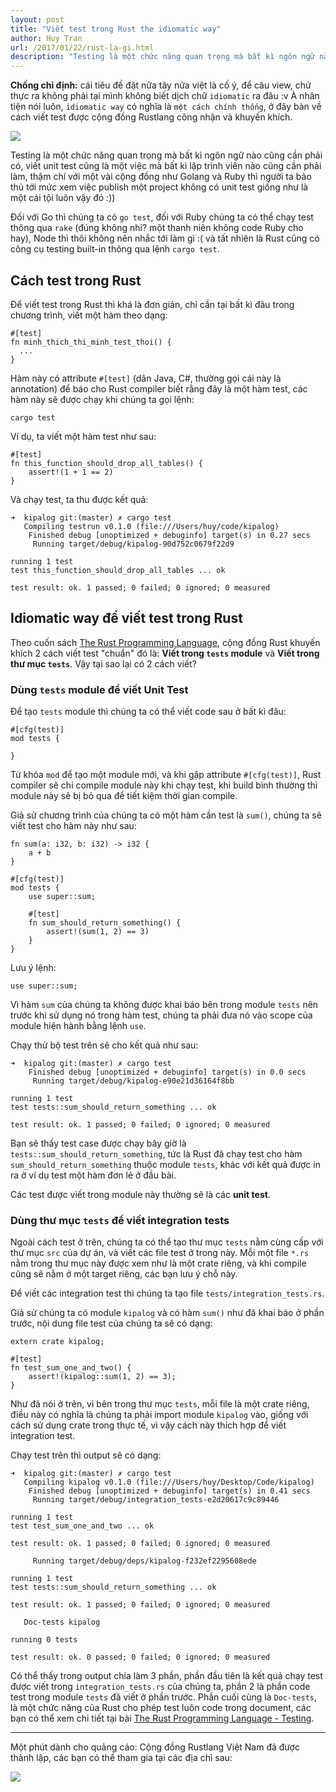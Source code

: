 ```yaml
---
layout: post
title: "Viết test trong Rust the idiomatic way"
author: Huy Tran
url: /2017/01/22/rust-la-gi.html
description: "Testing là một chức năng quan trọng mà bất kì ngôn ngữ nào cũng cần phải có..."
---
```


**Chống chỉ định:** cái tiêu đề đặt nữa tây nữa việt là cố ý, để câu view, chứ thực ra không phải tại mình không biết dịch chữ `idiomatic` ra đâu :v À nhân tiện nói luôn, `idiomatic way` có nghĩa là `một cách chính thống`, ở đây bàn về cách viết test được cộng đồng Rustlang công nhận và khuyến khích.

![](img/rustlang-vietnam-comic.png)

Testing là một chức năng quan trọng mà bất kì ngôn ngữ nào cũng cần phải có, viết unit test cũng là một việc mà bất kì lập trình viên nào cũng cần phải làm, thậm chí với một vài cộng đồng như Golang và Ruby thì người ta bảo thủ tới mức xem việc publish một project không có unit test giống như là một cái tội luôn vậy đó :)) 

Đối với Go thì chúng ta có `go test`, đối với Ruby chúng ta có thể chạy test thông qua `rake` (đúng không nhỉ? một thanh niên không code Ruby cho hay), Node thì thôi không nên nhắc tới làm gì :( và tất nhiên là Rust cũng có công cụ testing built-in thông qua lệnh `cargo test`.

## Cách test trong Rust

Để viết test trong Rust thì khá là đơn giản, chỉ cần tại bất kì đâu trong chương trình, viết một hàm theo dạng:

```
#[test]
fn minh_thich_thi_minh_test_thoi() {
  ...
}
```

Hàm này có attribute `#[test]` (dân Java, C#, thường gọi cái này là annotation) để báo cho Rust compiler biết rằng đây là một hàm test, các hàm này sẽ được chạy khi chúng ta gọi lệnh:

```
cargo test
```

Ví dụ, ta viết một hàm test như sau:

```
#[test]
fn this_function_should_drop_all_tables() {
    assert!(1 + 1 == 2)
}
```

Và chạy test, ta thu được kết quả:

```
➜  kipalog git:(master) ✗ cargo test
   Compiling testrun v0.1.0 (file:///Users/huy/code/kipalog)
    Finished debug [unoptimized + debuginfo] target(s) in 0.27 secs
     Running target/debug/kipalog-90d752c0679f22d9

running 1 test
test this_function_should_drop_all_tables ... ok

test result: ok. 1 passed; 0 failed; 0 ignored; 0 measured

```

## Idiomatic way để viết test trong Rust

Theo cuốn sách [The Rust Programming Language](https://doc.rust-lang.org/book/testing.html), cộng đồng Rust khuyến khích 2 cách viết test "chuẩn" đó là: **Viết trong `tests` module** và **Viết trong thư mục `tests`**. Vậy tại sao lại có 2 cách viết?

### Dùng `tests` module để viết Unit Test

Để tạo `tests` module thì chúng ta có thể viết code sau ở bất kì đâu:

```
#[cfg(test)]
mod tests {
 
}
```

Từ khóa `mod` để tạo một module mới, và khi gặp attribute `#[cfg(test)]`, Rust compiler sẽ chỉ compile module này khi chạy test, khi build bình thường thì module này sẽ bị bỏ qua để tiết kiệm thời gian compile.

Giả sử chương trình của chúng ta có một hàm cần test là `sum()`, chúng ta sẽ viết test cho hàm này như sau:

```
fn sum(a: i32, b: i32) -> i32 {
    a + b
}

#[cfg(test)]
mod tests {
    use super::sum;

    #[test]
    fn sum_should_return_something() {
        assert!(sum(1, 2) == 3)
    }
}
```

Lưu ý lệnh:

```
use super::sum;
```

Vì hàm `sum` của chúng ta không được khai báo bên trong module `tests` nên trước khi sử dụng nó trong hàm test, chúng ta phải đưa nó vào scope của module hiện hành bằng lệnh `use`.

Chạy thử bộ test trên sẽ cho kết quả như sau:

```
➜  kipalog git:(master) ✗ cargo test
    Finished debug [unoptimized + debuginfo] target(s) in 0.0 secs
     Running target/debug/kipalog-e90e21d36164f8bb

running 1 test
test tests::sum_should_return_something ... ok

test result: ok. 1 passed; 0 failed; 0 ignored; 0 measured
```

Bạn sẽ thấy test case được chạy bây giờ là `tests::sum_should_return_something`, tức là Rust đã chạy test cho hàm `sum_should_return_something` thuộc module `tests`, khác với kết quả được in ra ở ví dụ test một hàm đơn lẻ ở đầu bài.

Các test được viết trong module này thường sẽ là các **unit test**.

### Dùng thư mục `tests` để viết integration tests

Ngoài cách test ở trên, chúng ta có thể tạo thư mục `tests` nằm cùng cấp với thư mục `src` của dự án, và viết các file test ở trong này. Mỗi một file `*.rs` nằm trong thư mục này được xem như là một crate riêng, và khi compile cũng sẽ nằm ở một target riêng, các bạn lưu ý chỗ này.

Để viết các integration test thì chúng ta tạo file `tests/integration_tests.rs`. 

Giả sử chúng ta có module `kipalog` và có hàm `sum()` như đã khai báo ở phần trước, nội dung file test của chúng ta sẽ có dạng:

```
extern crate kipalog;

#[test]
fn test_sum_one_and_two() {
    assert!(kipalog::sum(1, 2) == 3);
}
```

Như đã nói ở trên, vì bên trong thư mục `tests`, mỗi file là một crate riêng, điều này có nghĩa là chúng ta phải import module `kipalog` vào, giống với cách sử dụng crate trong thực tế, vì vậy cách này thích hợp để viết integration test.

Chạy test trên thì output sẽ có dạng:

```
➜  kipalog git:(master) ✗ cargo test
   Compiling kipalog v0.1.0 (file:///Users/huy/Desktop/Code/kipalog)
    Finished debug [unoptimized + debuginfo] target(s) in 0.41 secs
     Running target/debug/integration_tests-e2d20617c9c89446

running 1 test
test test_sum_one_and_two ... ok

test result: ok. 1 passed; 0 failed; 0 ignored; 0 measured

     Running target/debug/deps/kipalog-f232ef2295608ede

running 1 test
test tests::sum_should_return_something ... ok

test result: ok. 1 passed; 0 failed; 0 ignored; 0 measured

   Doc-tests kipalog

running 0 tests

test result: ok. 0 passed; 0 failed; 0 ignored; 0 measured
```

Có thể thấy trong output chia làm 3 phần, phần đầu tiên là kết quả chạy test được viết trong `integration_tests.rs` của chúng ta, phần 2 là phần code test trong module `tests` đã viết ở phần trước. Phần cuối cùng là `Doc-tests`, là một chức năng của Rust cho phép test luôn code trong document, các bạn có thể xem chi tiết tại bài [The Rust Programming Language - Testing](https://doc.rust-lang.org/book/testing.html).

---

Một phút dành cho quảng cáo: Cộng đồng Rustlang Việt Nam đã được thành lập, các bạn có thể tham gia tại các địa chỉ sau:

![](img/rustlang-vietnam-social.png)
